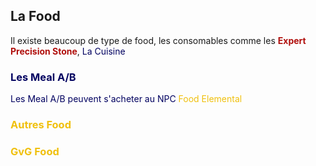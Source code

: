 ## La Food

<p>Il existe beaucoup de type de food, les consomables comme les <font color="red><b>Meal B</b></font>, <font color="red><b>Expert Precision Stone</b></font>, <font color="red><b>Les Pierres d'element</b></font> et d'autres...</p>

<p>Il y'a aussi les plât que nous pouvons préparer, stackable 6x et valable pendant 240min une fois mangée.</p>

<p>Analysons tout sa</p>

### La Cuisine

### Les Meal A/B

<p>Les Meal A/B peuvent s'acheter au NPC <font color="red><b>Item Shop</b>. Il existe une food par stats STR/AGI/INT/VIT/DEX/LUK, et chaque food à une durée de 30minutes, aussi elles sont stackable en therme de temps.</font></p>

### Food Elemental

### Autres Food

### GvG Food

